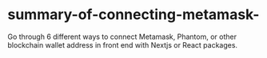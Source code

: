 # summary-of-connecting-metamask-
Go through 6 different ways to connect Metamask, Phantom, or other blockchain wallet address in front end with Nextjs or React packages.
